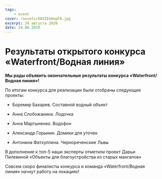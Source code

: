 ```yaml
---
tags:
    - event
cover: /assets/68SIEkHepF8.jpg
excerpt: 24 августа 2020
date: 24.08.2020
---
```



# Результаты открытого конкурса «Waterfront/Водная линия»

**Мы рады объявить окончательные результаты конкурса «Waterfront/Водная линия»!**

По итогам конкурса для реализации были отобраны следующие проекты:

- Боремир Бахарев. Составной водный объект

- Анна Слобожанина. Лодочка

- Анна Мартыненко. Водофон

- Александр Горынин. Домики для уточек

- Антонина Фатхуллина. Чернореченские Львы

В дополнение к топ-5 наши эксперты отметили проект Дарьи Пилевиной «Объекты для благоустройства из старых мангалов»

Совсем скоро финалисты конкурса и команда «Waterfront/Водная линия» начнут работу на локациях!
